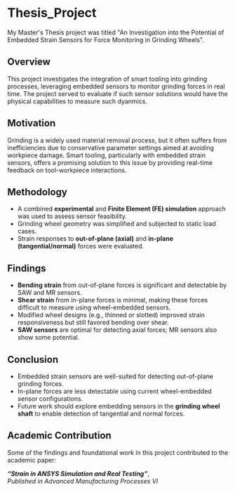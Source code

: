 # Thesis_Project
My Master's Thesis project was titled "An Investigation into the Potential of Embedded Strain Sensors for Force Monitoring in Grinding Wheels".  

## Overview

This project investigates the integration of smart tooling into grinding processes, leveraging embedded sensors to monitor grinding forces in real time. The project served to evaluate if such sensor solutions would have the physical capabilities to measure such dyanmics.

## Motivation

Grinding is a widely used material removal process, but it often suffers from inefficiencies due to conservative parameter settings aimed at avoiding workpiece damage. Smart tooling, particularly with embedded strain sensors, offers a promising solution to this issue by providing real-time feedback on tool-workpiece interactions.

## Methodology

- A combined **experimental** and **Finite Element (FE) simulation** approach was used to assess sensor feasibility.
- Grinding wheel geometry was simplified and subjected to static load cases.
- Strain responses to **out-of-plane (axial)** and **in-plane (tangential/normal)** forces were evaluated.

## Findings

- **Bending strain** from out-of-plane forces is significant and detectable by SAW and MR sensors.
- **Shear strain** from in-plane forces is minimal, making these forces difficult to measure using wheel-embedded sensors.
- Modified wheel designs (e.g., thinned or slotted) improved strain responsiveness but still favored bending over shear.
- **SAW sensors** are optimal for detecting axial forces; MR sensors also show some potential.

## Conclusion

- Embedded strain sensors are well-suited for detecting out-of-plane grinding forces.
- In-plane forces are less detectable using current wheel-embedded sensor configurations.
- Future work should explore embedding sensors in the **grinding wheel shaft** to enable detection of tangential and normal forces.

## Academic Contribution

Some of the findings and foundational work in this project contributed to the academic paper:

**_“Strain in ANSYS Simulation and Real Testing”_**,  
*Published in Advanced Manufacturing Processes VI*
